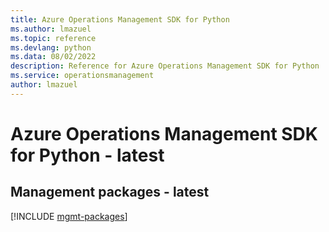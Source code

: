 ```yaml
---
title: Azure Operations Management SDK for Python
ms.author: lmazuel
ms.topic: reference
ms.devlang: python
ms.data: 08/02/2022
description: Reference for Azure Operations Management SDK for Python
ms.service: operationsmanagement
author: lmazuel
---
```

# Azure Operations Management SDK for Python - latest

## Management packages - latest
[!INCLUDE [mgmt-packages](operations-management-mgmt-index.md)]